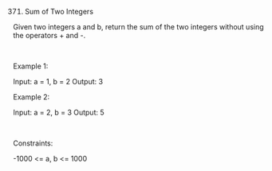 371. Sum of Two Integers

Given two integers a and b, return the sum of the two integers without using the operators + and -.

 

Example 1:

Input: a = 1, b = 2
Output: 3


Example 2:

Input: a = 2, b = 3
Output: 5


 

Constraints:

-1000 <= a, b <= 1000